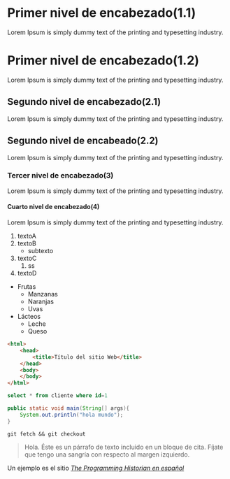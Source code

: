 # Primer nivel de encabezado(1.1)
Lorem Ipsum is simply dummy text of the printing and typesetting industry.

Primer nivel de encabezado(1.2)
==========================
Lorem Ipsum is simply dummy text of the printing and typesetting industry.

## Segundo nivel de encabezado(2.1)
Lorem Ipsum is simply dummy text of the printing and typesetting industry.

Segundo nivel de encabeado(2.2)
--------------------------
Lorem Ipsum is simply dummy text of the printing and typesetting industry.

### Tercer nivel de encabezado(3)
Lorem Ipsum is simply dummy text of the printing and typesetting industry.

#### Cuarto nivel de encabezado(4)
Lorem Ipsum is simply dummy text of the printing and typesetting industry.

1. textoA
2. textoB
   * subtexto
3. textoC
    1. ss
4. textoD

* Frutas
  * Manzanas
  * Naranjas
  * Uvas
* Lácteos
  * Leche
  * Queso

```html
<html>
    <head>
        <title>Título del sitio Web</title>
    </head>
    <body>
    </body>
</html>
```

```sql
select * from cliente where id=1
```

```java
public static void main(String[] args){
    System.out.println("hola mundo");
}
```

```
git fetch && git checkout
```


> Hola. Éste es un párrafo de texto incluido en un bloque de cita. Fíjate que tengo una sangría con respecto al margen izquierdo.

[1]: http://programminghistorian.org/
Un ejemplo es el sitio *[The Programming Historian en español][1]*


